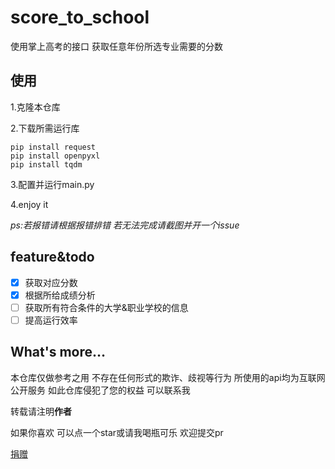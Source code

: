 # score_to_school

使用掌上高考的接口 获取任意年份所选专业需要的分数

## 使用

1.克隆本仓库

2.下载所需运行库

```
pip install request
pip install openpyxl
pip install tqdm
```

3.配置并运行main.py

4.enjoy it


*ps:若报错请根据报错排错 若无法完成请截图并开一个issue*

## feature&todo

- [X] 获取对应分数
- [X] 根据所给成绩分析
- [ ] 获取所有符合条件的大学&职业学校的信息
- [ ] 提高运行效率

What's more…
-------------

本仓库仅做参考之用 不存在任何形式的欺诈、歧视等行为 所使用的api均为互联网公开服务 如此仓库侵犯了您的权益 可以联系我

转载请注明**作者**

如果你喜欢 可以点一个star或请我喝瓶可乐 欢迎提交pr

[捐赠](https://v我50.啊这.site)
